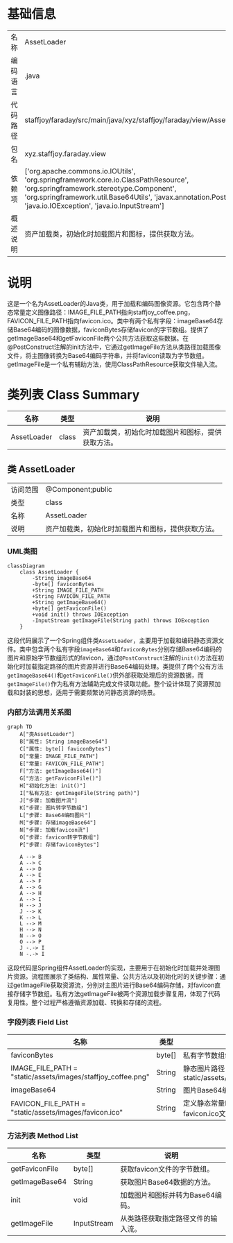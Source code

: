 # 基础信息

|      |      |
|------|------|
| 名称 | AssetLoader |
| 编码语言 | .java |
| 代码路径 | staffjoy/faraday/src/main/java/xyz/staffjoy/faraday/view/AssetLoader.java |
| 包名 | xyz.staffjoy.faraday.view |
| 依赖项 | ['org.apache.commons.io.IOUtils', 'org.springframework.core.io.ClassPathResource', 'org.springframework.stereotype.Component', 'org.springframework.util.Base64Utils', 'javax.annotation.PostConstruct', 'java.io.IOException', 'java.io.InputStream'] |
| 概述说明 | 资产加载类，初始化时加载图片和图标，提供获取方法。 |

# 说明

这是一个名为AssetLoader的Java类，用于加载和编码图像资源。它包含两个静态常量定义图像路径：IMAGE_FILE_PATH指向staffjoy_coffee.png，FAVICON_FILE_PATH指向favicon.ico。类中有两个私有字段：imageBase64存储Base64编码的图像数据，faviconBytes存储favicon的字节数组。提供了getImageBase64和getFaviconFile两个公共方法获取这些数据。在@PostConstruct注解的init方法中，它通过getImageFile方法从类路径加载图像文件，将主图像转换为Base64编码字符串，并将favicon读取为字节数组。getImageFile是一个私有辅助方法，使用ClassPathResource获取文件输入流。

# 类列表 Class Summary

| 名称   | 类型  | 说明 |
|-------|------|-------------|
| AssetLoader | class | 资产加载类，初始化时加载图片和图标，提供获取方法。 |



## 类 AssetLoader

|      |      |
|------|------|
| 访问范围 | @Component;public |
| 类型 | class |
| 名称 | AssetLoader |
| 说明 | 资产加载类，初始化时加载图片和图标，提供获取方法。 |


### UML类图

```mermaid
classDiagram
    class AssetLoader {
        -String imageBase64
        -byte[] faviconBytes
        +String IMAGE_FILE_PATH
        +String FAVICON_FILE_PATH
        +String getImageBase64()
        +byte[] getFaviconFile()
        +void init() throws IOException
        -InputStream getImageFile(String path) throws IOException
    }
```

这段代码展示了一个Spring组件类`AssetLoader`，主要用于加载和编码静态资源文件。类中包含两个私有字段`imageBase64`和`faviconBytes`分别存储Base64编码的图片和原始字节数组形式的favicon，通过`@PostConstruct`注解的`init()`方法在初始化时加载指定路径的图片资源并进行Base64编码处理。类提供了两个公有方法`getImageBase64()`和`getFaviconFile()`供外部获取处理后的资源数据，而`getImageFile()`作为私有方法辅助完成文件读取功能。整个设计体现了资源预加载和封装的思想，适用于需要频繁访问静态资源的场景。


### 内部方法调用关系图

```mermaid
graph TD
    A["类AssetLoader"]
    B["属性: String imageBase64"]
    C["属性: byte[] faviconBytes"]
    D["常量: IMAGE_FILE_PATH"]
    E["常量: FAVICON_FILE_PATH"]
    F["方法: getImageBase64()"]
    G["方法: getFaviconFile()"]
    H["初始化方法: init()"]
    I["私有方法: getImageFile(String path)"]
    J["步骤: 加载图片流"]
    K["步骤: 图片转字节数组"]
    L["步骤: Base64编码图片"]
    M["步骤: 存储imageBase64"]
    N["步骤: 加载favicon流"]
    O["步骤: favicon转字节数组"]
    P["步骤: 存储faviconBytes"]

    A --> B
    A --> C
    A --> D
    A --> E
    A --> F
    A --> G
    A --> H
    A --> I
    H --> J
    J --> K
    K --> L
    L --> M
    H --> N
    N --> O
    O --> P
    J -.-> I
    N -.-> I
```

这段代码是Spring组件AssetLoader的实现，主要用于在初始化时加载并处理图片资源。流程图展示了类结构、属性常量、公共方法以及初始化时的关键步骤：通过getImageFile获取资源流，分别对主图片进行Base64编码存储，对favicon直接存储字节数组。私有方法getImageFile被两个资源加载步骤复用，体现了代码复用性。整个过程严格遵循资源加载、转换和存储的流程。

### 字段列表 Field List

| 名称  | 类型  | 说明 |
|-------|-------|------|
| faviconBytes | byte[] | 私有字节数组faviconBytes |
| IMAGE_FILE_PATH = "static/assets/images/staffjoy_coffee.png" | String | 静态图片路径：static/assets/images/staffjoy_coffee.png |
| imageBase64 | String | 图片Base64编码数据 |
| FAVICON_FILE_PATH = "static/assets/images/favicon.ico" | String | 定义静态常量FAVICON_FILE_PATH，值为favicon.ico文件路径。 |

### 方法列表 Method List

| 名称  | 类型  | 说明 |
|-------|-------|------|
| getFaviconFile | byte[] | 获取favicon文件的字节数组。 |
| getImageBase64 | String | 获取图片Base64数据的方法。 |
| init | void | 加载图片和图标并转为Base64编码。 |
| getImageFile | InputStream | 从类路径获取指定路径文件的输入流。 |




